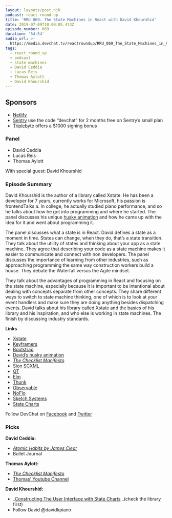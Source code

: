 ```yaml
---
layout: layouts/post.njk
podcast: react-round-up
title: 'RRU 069: The State Machines in React with David Khourshid'
date: 2019-07-09T10:00:05.473Z
episode_number: 069
duration: '54:54'
audio_url: >-
  https://media.devchat.tv/reactroundup/RRU_069_The_State_Machines_in_React_with_David_Khourshid.mp3
tags:
  - react_round_up
  - podcast
  - state machines
  - David Ceddia
  - Lucas Reis
  - Thomas Aylott
  - David Khourshid
---
```

## **Sponsors**



*   [Netlify](https://www.netlify.com/)
*   [Sentry](http://sentry.io/) use the code “devchat” for 2 months free on Sentry’s small plan
*   [Triplebyte](https://triplebyte.com/react) offers a $1000 signing bonus


### **Panel**



*   David Ceddia
*   Lucas Reis
*   Thomas Aylott

With special guest: David Khourshid


### **Episode Summary**

David Khourshid is the author of a library called Xstate. He has been a developer for 7 years, currently works for Microsoft, his passion is frontendTalks a. In college, he actually studied piano performance, and so he talks about how he got into programming and where he started. The panel discusses his unique [husky animation](https://codepen.io/davidkpiano/) and how he came up with the idea for it and went about programming it.

The panel discusses what a state is in React. David defines a state as a moment in time. States can change, when they do, that’s a state transition. They talk about the utility of states and thinking about your app as a state machine. They agree that describing your code as a state machine makes it easier to communicate and connect with non developers. The panel discusses the importance of learning from other industries, such as approaching programming the same way construction workers build a house. They debate the Waterfall versus the Agile mindset. 

They talk about the advantages of programming in React and focusing on the state machine, especially because it is important to be intentional about dealing with concepts separate from other concepts. They share different ways to switch to state machine thinking, one of which is to look at your event handlers and make sure they are doing anything besides dispatching events. David talks about his library called Xstate and the basics of his library and his inspiration, and who else is working in state machines. The finish by discussing industry standards. 

**Links**



*   [Xstate](https://github.com/davidkpiano/xstate)
*   [Keyframers](https://codepen.io/team/keyframers)
*   [Bootstrap](https://getbootstrap.com/)
*   [David’s husky animation](https://codepen.io/davidkpiano/)
*   _[The Checklist Manifesto](https://www.amazon.com/Checklist-Manifesto-How-Things-Right/dp/0312430000?ie=UTF8&qid=1548462018&sr=8-1&linkCode=ll1&tag=devchattv-20&linkId=f06bfe7482dca8bb751ed6d7cc86e2ab&language=en_US)_
*   [Sion SCXML](http://scion.scxml.io/)
*   [QT](https://www.qt.io/)
*   [Elm](https://elm-lang.org/)
*   [Thunk](https://github.com/reduxjs/redux-thunk)
*   [Observable](https://observablehq.com/)
*   [NoFlo](https://noflojs.org/)
*   [Sketch Systems](https://sketch.systems/)
*   [State Charts ](https://statecharts.github.io/)

Follow DevChat on [Facebook](https://www.facebook.com/DevChattv/?__tn__=%2Cd%2CP-R&eid=ARDBDrBnK71PDmx_8gE_IeIEo5SnM7cyzylVBjAwfaOo1ck_6q3GXuRBfaUQZaWVvFGyEVjrhDwnS_tV) and [Twitter](https://twitter.com/devchattv?lang=en)


### **Picks**

**David Ceddia:**



*   _[Atomic Habits by James Clear](https://www.amazon.com/Atomic-Habits-Proven-Build-Break/dp/0735211299?ie=UTF8&qid=1548462018&sr=8-1&linkCode=ll1&tag=devchattv-20&linkId=f06bfe7482dca8bb751ed6d7cc86e2ab&language=en_US)_ 
*   Bullet Journal

**Thomas Aylott:**



*   _[The Checklist Manifesto](https://www.amazon.com/Checklist-Manifesto-How-Things-Right/dp/0312430000?ie=UTF8&qid=1548462018&sr=8-1&linkCode=ll1&tag=devchattv-20&linkId=f06bfe7482dca8bb751ed6d7cc86e2ab&language=en_US)_
*   [Thomas’ Youtube Channel](https://www.youtube.com/channel/UCZo0rCa6jiy8PrdK4TcOv5w)

**David Khourshid:**



*   _[Constructing The User Interface with State Charts](https://www.amazon.com/Constructing-User-Interface-Statecharts-Horrocks/dp/0201342782?ie=UTF8&qid=1548462018&sr=8-1&linkCode=ll1&tag=devchattv-20&linkId=f06bfe7482dca8bb751ed6d7cc86e2ab&language=en_US) _(check the library first)
*   Follow David @davidkpiano

<!-- Docs to Markdown version 1.0β17 -->

